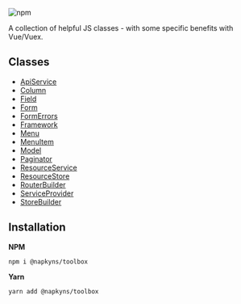 ![npm](https://img.shields.io/npm/dt/@napkyns/toolbox?style=flat-square)

A collection of helpful JS classes - with some specific benefits with Vue/Vuex.

## Classes

- [ApiService](./src/ApiService)
- [Column](./src/Column)
- [Field](./src/Field)
- [Form](./src/Form)
- [FormErrors](./src/FormErrors)
- [Framework](./src/Framework)
- [Menu](./src/Menu)
- [MenuItem](./src/MenuItem)
- [Model](./src/Model)
- [Paginator](./src/Paginator)
- [ResourceService](./src/ResourceService)
- [ResourceStore](./src/ResourceStore)
- [RouterBuilder](./src/RouterBuilder)
- [ServiceProvider](./src/ServiceProvider)
- [StoreBuilder](./src/StoreBuilder)

## Installation

**NPM**  
```
npm i @napkyns/toolbox
```

**Yarn**  
```
yarn add @napkyns/toolbox
```